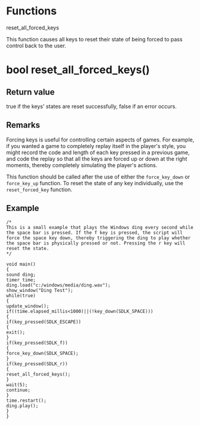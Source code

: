# Functions

reset_all_forced_keys

This function causes all keys to reset their state of being forced to pass control back to the user.

# bool reset_all_forced_keys()

## Return value

true if the keys' states are reset successfully, false if an error occurs.

## Remarks

Forcing keys is useful for controlling certain aspects of games. For example, if you wanted a game to completely replay itself in the player's style, you might record the code and length of each key pressed in a previous game, and code the replay so that all the keys are forced up or down at the right moments, thereby completely simulating the player's actions.

This function should be called after the use of either the `force_key_down` or `force_key_up` function. To reset the state of any key individually, use the `reset_forced_key` function.

## Example

```
/*
This is a small example that plays the Windows ding every second while the space bar is pressed. If the f key is pressed, the script will force the space key down, thereby triggering the ding to play whether the space bar is physically pressed or not. Pressing the r key will reset the state.
*/

void main()
{
sound ding;
timer time;
ding.load("c:/windows/media/ding.wav");
show_window("Ding Test");
while(true)
{
update_window();
if((time.elapsed_millis<1000)||(!key_down(SDLK_SPACE)))
{
if(key_pressed(SDLK_ESCAPE))
{
exit();
}
if(key_pressed(SDLK_f))
{
force_key_down(SDLK_SPACE);
}
if(key_pressed(SDLK_r))
{
reset_all_forced_keys();
}
wait(5);
continue;
}
time.restart();
ding.play();
}
}
```